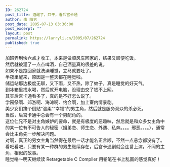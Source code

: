 ```yaml
---
ID: 262724
post_title: 酒醒了，口干，看后宫卡通
author: 南 靖男
post_date: 2005-07-13 03:36:00
post_excerpt: ""
layout: post
permalink: https://larryli.cn/2005/07/262724
published: true
---
```

加班弄到快六点才收工，本来是做顺风车回家的，结果又顺便吃饭。<br />然后就被灌了一点点啤酒，自己酒量真的很差的说。<br />如果不是跑回家就洗澡睡觉，立马就要吐了。<br />半夜里醒来，原因是一整天都在睡觉啦。<br />储运站那边极度无聊，又下雨，又不热，除了蚊子，真是睡觉的好天气。<br />到冰箱里找水喝，然后就开电脑，没理由交了钱不上网。<br />其实后宫卡通看多了，真的是不好怎么说了。<br />学园祭啊、郊游啊、海滩啊、约会啊，加上室内情景剧。<br />美少女们挨个倒贴“温柔”“幸福”的男主角，然后就是服务观众的杀必死。<br />当然，后宫卡通中总会有一个男配角的。<br />这位仁兄不是对主角嫉妒的要命，就是有极度的恶趣味，然后就是和众多女主角中的某一位有不可告人的秘密（姐弟恋、师生恋、外遇、私奔。。。。邪恶。。。。），通常会比主角先一步解决问题。<br />对啊，真正的男女主角当然得在最后一话才能名正言顺，不然一点悬念都没有了。<br />看吧看吧，只要有某一种群的男生继续存在，后宫卡通剧就会连番上演，不同的主角，相似的故事。<br />睡觉咯～明天继续读 Retargetable C Compiler 用铅笔在书上乱画的感觉真好！